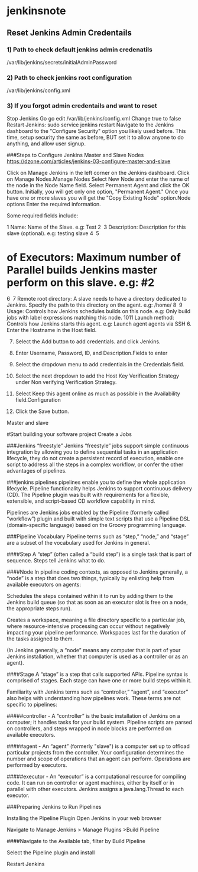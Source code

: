 # jenkinsnote
## Reset Jenkins Admin Credentails
### 1) Path to check default jenkins admin credenatils 
/var/lib/jenkins/secrets/initialAdminPassword

### 2) Path to check jenkins root configuration
/var/lib/jenkins/config.xml

### 3) If you forgot admin credentails and want to reset 
Stop Jenkins
Go go edit /var/lib/jenkins/config.xml
Change <useSecurity>true</useSecurity> to false
Restart Jenkins: sudo service jenkins restart
Navigate to the Jenkins dashboard to the "Configure Security" option you likely used before. This time, setup security the same as before, BUT set it to allow anyone to do anything, and allow user signup.

###Steps to Configure Jenkins Master and Slave Nodes
https://dzone.com/articles/jenkins-03-configure-master-and-slave

Click on Manage Jenkins in the left corner on the Jenkins dashboard.
Click on Manage Nodes.Manage Nodes
Select New Node and enter the name of the node in the Node Name field.
Select Permanent Agent and click the OK button. Initially, you will get only one option, "Permanent Agent." Once you have one or more slaves you will get the "Copy Existing Node" option.Node options
Enter the required information.

Some required fields include:

1
Name: Name of the Slave. e.g: Test
2
​
3
Description: Description for this slave (optional). e.g: testing slave
4
​
5
# of Executors: Maximum number of Parallel builds Jenkins master perform on this slave. e.g: #2
6
​
7
Remote root directory: A slave needs to have a directory dedicated to Jenkins. Specify the path to this directory on the agent. e.g: /home/
8
​
9
Usage: Controls how Jenkins schedules builds on this node. e.g: Only build jobs with label expressions matching this node.
10
​
11
Launch method: Controls how Jenkins starts this agent. e.g: Launch agent agents via SSH
6. Enter the Hostname in the Host field.

7. Select the Add button to add credentials. and click Jenkins.

8. Enter Username, Password, ID, and Description.Fields to enter

9. Select the dropdown menu to add credentials in the Credentials field.

10. Select the next dropdown to add the Host Key Verification Strategy under Non verifying Verification Strategy.

11. Select Keep this agent online as much as possible in the Availability field.Configuration

12. Click the Save button.

Master and slave

#Start building your software project
Create a Jobs

###Jenkins “freestyle”
Jenkins “freestyle” jobs support simple continuous integration by allowing you to define sequential tasks in an application lifecycle, they do not create a persistent record of execution, enable one script to address all the steps in a complex workflow, or confer the other advantages of pipelines.

###jenkins pipelines
pipelines enable you to define the whole application lifecycle. Pipeline functionality helps Jenkins to support continuous delivery (CD). The Pipeline plugin was built with requirements for a flexible, extensible, and script-based CD workflow capability in mind.

Pipelines are Jenkins jobs enabled by the Pipeline (formerly called “workflow”) plugin and built with simple text scripts that use a Pipeline DSL (domain-specific language) based on the Groovy programming language.

###Pipeline Vocabulary
Pipeline terms such as “step,” “node,” and “stage” are a subset of the vocabulary used for Jenkins in general.

####Step
A “step” (often called a “build step”) is a single task that is part of sequence. Steps tell Jenkins what to do.

####Node
In pipeline coding contexts, as opposed to Jenkins generally, a “node” is a step that does two things, typically by enlisting help from available executors on agents:

Schedules the steps contained within it to run by adding them to the Jenkins build queue (so that as soon as an executor slot is free on a node, the appropriate steps run).

Creates a workspace, meaning a file directory specific to a particular job, where resource-intensive processing can occur without negatively impacting your pipeline performance. Workspaces last for the duration of the tasks assigned to them.

(In Jenkins generally, a “node” means any computer that is part of your Jenkins installation, whether that computer is used as a controller or as an agent).

####Stage
A “stage” is a step that calls supported APIs. Pipeline syntax is comprised of stages. Each stage can have one or more build steps within it.

Familiarity with Jenkins terms such as “controller,” “agent”, and “executor” also helps with understanding how pipelines work. These terms are not specific to pipelines:

#####controller - A “controller” is the basic installation of Jenkins on a computer; it handles tasks for your build system. Pipeline scripts are parsed on controllers, and steps wrapped in node blocks are performed on available executors.

#####agent - An “agent” (formerly "slave") is a computer set up to offload particular projects from the controller. Your configuration determines the number and scope of operations that an agent can perform. Operations are performed by executors.

#####executor - An “executor” is a computational resource for compiling code. It can run on controller or agent machines, either by itself or in parallel with other executors. Jenkins assigns a java.lang.Thread to each executor.

###Preparing Jenkins to Run Pipelines

Installing the Pipeline Plugin
 Open Jenkins in your web browser

Navigate to Manage Jenkins > Manage Plugins >Build Pipeline

####Navigate to the Available tab, filter by Build Pipeline

Select the Pipeline plugin and install

Restart Jenkins 


